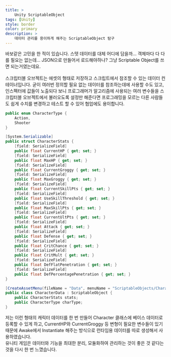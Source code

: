 ```yaml
---
title: >
    Unity ScriptableObject
tags: [Unity]
style: border
color: primary
description: >
    데이터 관리를 용이하게 해주는 ScriptableObject 탐구
---
```


바보같은 고민을 한 적이 있습니다. 스텟 데이터를 대체 어디에 담을까... 객체마다 다 다를 필요는 없는데... JSON으로 만들어서 로드해야하나? 그냥 Scriptable Object를 쓰면 되는거였는데요.<br>
<br>
스크립터블 오브젝트는 에셋의 형태로 저장하고 스크립트에서 참조할 수 있는 데이터 컨테이너입니다. 굳이 여러번 정의할 필요 없는 데이터를 참조하는데에 사용할 수도 있고, 인스펙터에 값들이 노출되다 보니 프로그래머가 알고리즘에 사용되는 여러 변수들을 스크립터블 오브젝트에서 불러오도록 설정만 해준다면 프로그래밍을 모르는 다른 사람들도 쉽게 수치를 변경하고 테스트 할 수 있어 협업에도 용이합니다.<br>

```C#
public enum CharacterType {
    Action,
    Shooter
}

[System.Serializable]
public struct CharacterStats {
    [field: SerializeField]
    public float CurrentHP { get; set; }
    [field: SerializeField]
    public float MaxHP { get; set; }
    [field: SerializeField]
    public float CurrentGroggy { get; set; }
    [field: SerializeField]
    public float MaxGroggy { get; set; }
    [field: SerializeField]
    public float CurrentSkillPts { get; set; }
    [field: SerializeField]
    public float UseSkillThreshold { get; set; }
    [field: SerializeField]
    public float MaxSkillPts { get; set; }
    [field: SerializeField]
    public float CurrentUltPts { get; set; }
    [field: SerializeField]
    public float Attack { get; set; }
    [field: SerializeField]
    public float Defense { get; set; }
    [field: SerializeField]
    public float CritChance { get; set; }
    [field: SerializeField]
    public float CritMult { get; set; }
    [field: SerializeField]
    public float DefFlatPenetration { get; set; }
    [field: SerializeField]
    public float DefPercentagePenetration { get; set; }
}

[CreateAssetMenu(fileName = "Data", menuName = "ScriptableObjects/CharacterData", order = 1)]
public class CharacterData : ScriptableObject {
    public CharacterStats stats;
    public CharacterType charType;
}
```

저는 이런 형태의 캐릭터 데이터를 한 번 만들어 Character 클래스에 베이스 데이터로 등록할 수 있게 하고, CurrentHP와 CurrentGroggy 등 변형이 필요한 변수들이 있기 때문에 Awake에서 Instantiate 해주는 방식으로 런타임용 데이터를 따로 생성해서 사용하였습니다.<br>
유니티 게임은 데이터와 기능을 최대한 분리, 모듈화하여 관리하는 것이 좋은 것 같다는 것을 다시 한 번 느꼈습니다.